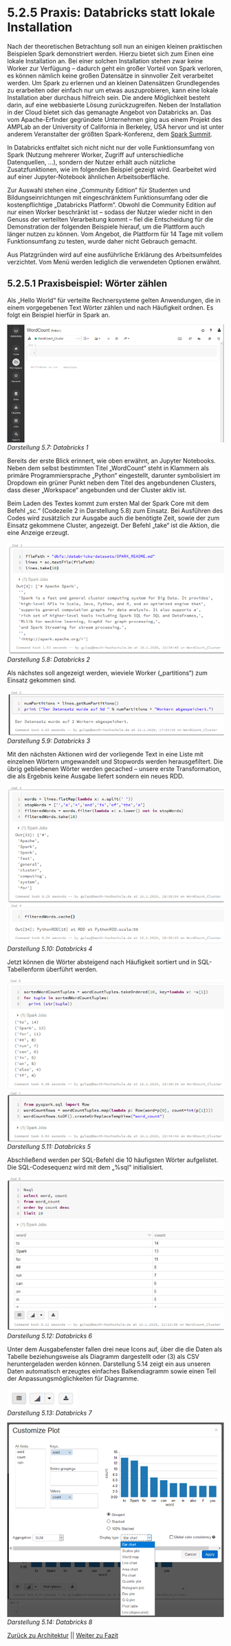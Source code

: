 # 5.2.5 Praxis: Databricks statt lokale Installation

Nach der theoretischen Betrachtung soll nun an einigen kleinen praktischen Beispielen Spark demonstriert werden. Hierzu bietet sich zum Einen eine lokale Installation an. Bei einer solchen Installation stehen zwar keine Worker zur Verfügung – dadurch geht ein großer Vorteil von Spark verloren, es können nämlich keine großen Datensätze in sinnvoller Zeit verarbeitet werden. Um Spark zu erlernen und an kleinen Datensätzen Grundlegendes zu erarbeiten oder einfach nur um etwas auszuprobieren, kann eine lokale Installation aber durchaus hilfreich sein. Die andere Möglichkeit besteht darin, auf eine webbasierte Lösung zurückzugreifen. Neben der Installation in der Cloud bietet sich das gemanagte Angebot von Databricks an. Das vom Apache-Erfinder gegründete Unternehmen ging aus einem Projekt des AMPLab an der University of California in Berkeley, USA hervor und ist unter anderem Veranstalter der größten Spark-Konferenz, dem [Spark Summit](https://databricks.com/sparkaisummit).

In Databricks entfaltet sich nicht nicht nur der volle Funktionsumfang von Spark (Nutzung mehrerer Worker, Zugriff auf unterschiedliche Datenquellen, ...), sondern der Nutzer erhält auch nützliche Zusatzfunktionen, wie im folgenden Beispiel gezeigt wird. Gearbeitet wird auf einer Jupyter-Notebook ähnlichen Arbeitsoberfläche.

Zur Auswahl stehen eine „Community Edition“ für Studenten und Bildungseinrichtungen mit eingeschränktem Funktionsumfang oder die kostenpflichtige „Databricks Platform“. Obwohl die Community Edition auf nur einen Worker beschränkt ist – sodass der Nutzer wieder nicht in den Genuss der verteilten Verarbeitung kommt – fiel die Entscheidung für die Demonstration der folgenden Beispiele hierauf, um die Plattform auch länger nutzen zu können. Vom Angebot, die Plattform für 14 Tage mit vollem Funktionsumfang zu testen, wurde daher nicht Gebrauch gemacht.

Aus Platzgründen wird auf eine ausführliche Erklärung des Arbeitsumfeldes verzichtet. Vom Menü werden lediglich die verwendeten Optionen erwähnt.

## 5.2.5.1 Praxisbeispiel: Wörter zählen

Als „Hello World“ für verteilte Rechnersysteme gelten Anwendungen, die in einem vorgegebenen Text Wörter zählen und nach Häufigkeit ordnen. Es folgt ein Beispiel hierfür in Spark an.

![Databricks 1](../images/5_11.png)<br>
*Darstellung 5.7: Databricks 1*

Bereits der erste Blick erinnert, wie oben erwähnt, an Jupyter Notebooks. Neben dem selbst bestimmten Titel „WordCount“ steht in Klammern als primäre Programmiersprache „Python“ eingestellt, darunter symbolisiert im Dropdown ein grüner Punkt neben dem Titel des angebundenen Clusters, dass dieser „Workspace“ angebunden und der Cluster aktiv ist.

Beim Laden des Textes kommt zum ersten Mal der Spark Core mit dem Befehl „sc.“ (Codezeile 2 in Darstellung 5.8) zum Einsatz. Bei Ausführen des Codes wird zusätzlich zur Ausgabe auch die benötigte Zeit, sowie der zum Einsatz gekommene Cluster, angezeigt. Der Befehl „take“ ist die Aktion, die eine Anzeige erzeugt.

![Databricks 2](../images/5_12.png)<br>
*Darstellung 5.8: Databricks 2*

Als nächstes soll angezeigt werden, wieviele Worker („partitions“) zum Einsatz gekommen sind.

![Databricks 3](../images/5_13.png)<br>
*Darstellung 5.9: Databricks 3*

Mit den nächsten Aktionen wird der vorliegende Text in eine Liste mit einzelnen Wörtern umgewandelt und Stopwords werden herausgefiltert. Die übrig gebliebenen Wörter werden gecached – unsere erste Transformation, die als Ergebnis keine Ausgabe liefert sondern ein neues RDD.

![Databricks 4](../images/5_14.png)<br>
*Darstellung 5.10: Databricks 4*

Jetzt können die Wörter absteigend nach Häufigkeit sortiert und in SQL-Tabellenform überführt werden.

![Databricks 5](../images/5_15.png)<br>
*Darstellung 5.11: Databricks 5*

Abschließend werden per SQL-Befehl die 10 häufigsten Wörter aufgelistet. Die SQL-Codesequenz wird mit dem „%sql“ initialisiert.

![Databricks 6](../images/5_16.png)<br>
*Darstellung 5.12: Databricks 6*

Unter dem Ausgabefenster fallen drei neue Icons auf, über die die Daten als Tabelle beziehungsweise als Diagramm dargestellt oder (3) als CSV heruntergeladen werden können. Darstellung 5.14 zeigt ein aus unseren Daten automatisch erzeugtes einfaches Balkendiagramm sowie einen Teil der Anpassungsmöglichkeiten für Diagramme.

![Databricks 7](../images/5_17.png)<br>
*Darstellung 5.13: Databricks 7*

![Databricks 8](../images/5_18.png)<br>
*Darstellung 5.14: Databricks 8*

[Zurück zu Architektur](./5_2_4_Architektur.md) || [Weiter zu Fazit](./XXX.md)
